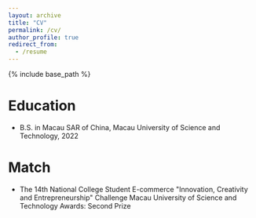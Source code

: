 ```yaml
---
layout: archive
title: "CV"
permalink: /cv/
author_profile: true
redirect_from:
  - /resume
---
```


{% include base_path %}

Education
======
* B.S. in Macau SAR of China, Macau University of Science and Technology, 2022

Match
======
* The 14th National College Student E-commerce "Innovation, Creativity and Entrepreneurship" Challenge Macau University of Science and Technology
Awards: Second Prize
